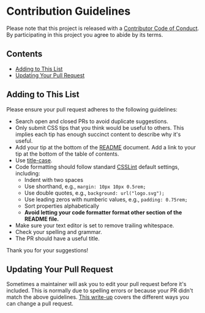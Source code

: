 # Contribution Guidelines

Please note that this project is released with a [Contributor Code of Conduct](CODE-OF-CONDUCT.md). By participating in this project you agree to abide by its terms.

## Contents

- [Adding to This List](#adding-to-this-list)
- [Updating Your Pull Request](#updating-your-pull-request)

## Adding to This List

Please ensure your pull request adheres to the following guidelines:

- Search open and closed PRs to avoid duplicate suggestions.
- Only submit CSS tips that you think would be useful to others. This implies each tip has enough succinct content to describe why it's useful.
- Add your tip at the bottom of the [README](https://github.com/AllThingsSmitty/css-protips/blob/master/README.md) document. Add a link to your tip at the bottom of the table of contents.
- Use [title-case](https://titlecaseconverter.com/).
- Code formatting should follow standard [CSSLint](http://www.csslint.net) default settings, including:
  - Indent with two spaces
  - Use shorthand, e.g., `margin: 10px 10px 0.5rem;`
  - Use double quotes, e.g., `background: url("logo.svg");`
  - Use leading zeros with numberic values, e.g., `padding: 0.75rem;`
  - Sort properties alphabetically
  - **Avoid letting your code formatter format other section of the README file.**
- Make sure your text editor is set to remove trailing whitespace.
- Check your spelling and grammar.
- The PR should have a useful title.

Thank you for your suggestions!

## Updating Your Pull Request

Sometimes a maintainer will ask you to edit your pull request before it's included. This is normally due to spelling errors or because your PR didn't match the above guidelines. [This write-up](https://github.com/RichardLitt/knowledge/blob/master/github/amending-a-commit-guide.md) covers the different ways you can change a pull request.
